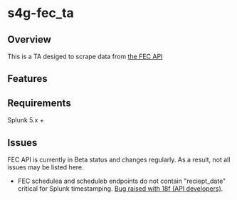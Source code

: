 # s4g-fec_ta

## Overview

This is a TA desiged to scrape data from [the FEC API](https://api.open.fec.gov/developers)

## Features

## Requirements

Splunk 5.x +

## Issues

FEC API is currently in Beta status and changes regularly. As a result, not all issues may be listed here.

* FEC schedulea and scheduleb endpoints do not contain "reciept_date" critical for Splunk timestamping. [Bug raised with 18f (API developers)](https://github.com/18F/openFEC/issues/1132).
